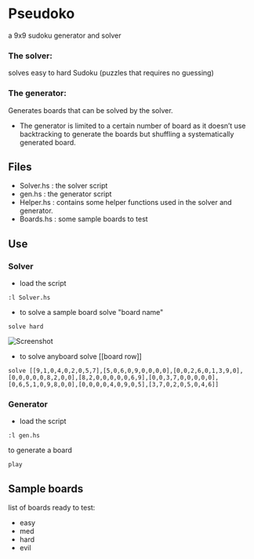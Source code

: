# Pseudoko
a 9x9 sudoku generator and solver
### The solver:
solves easy to hard Sudoku (puzzles that requires no guessing)
### The generator:
Generates boards that can be solved by the solver.
-	The generator is limited to a certain number of board as it doesn’t use backtracking to generate the boards but shuffling a systematically generated board.

## Files
-	Solver.hs : the solver script
-	gen.hs    : the generator script
-	Helper.hs : contains some helper functions used in the solver and generator.
-	Boards.hs : some sample boards to test

## Use
### Solver
- load the script 
```
:l Solver.hs
```
- to solve a sample board 
solve "board name"
```
solve hard
```
![Screenshot](https://drive.google.com/file/d/1PA7NYPrDmFX-WIP7ziC1mr56j4l-PEq4/view?usp=sharing)


- to solve anyboard
solve [[board row]]
```
solve [[9,1,0,4,0,2,0,5,7],[5,0,6,0,9,0,0,0,0],[0,0,2,6,0,1,3,9,0],[0,0,0,0,0,8,2,0,0],[8,2,0,0,0,0,0,6,9],[0,0,3,7,0,0,0,0,0],[0,6,5,1,0,9,8,0,0],[0,0,0,0,4,0,9,0,5],[3,7,0,2,0,5,0,4,6]]

```

### Generator
- load the script
```
:l gen.hs
```
to generate a board
```
play
```

## Sample boards 
list of boards ready to test:
- easy
- med
- hard
- evil
